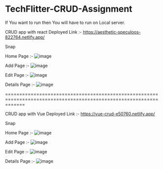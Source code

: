 # TechFlitter-CRUD-Assignment

If You want to run then You will have to run on Local server.

CRUD app with react Deployed Link :- https://aesthetic-speculoos-822764.netlify.app/

Snap

Home Page :- ![image](https://user-images.githubusercontent.com/75311454/221039548-e8f28f74-2a2d-4321-883d-48b837f1aaf7.png)


Add Page :- ![image](https://user-images.githubusercontent.com/75311454/221039625-6b639ea1-f151-4156-b5ad-f14f37886a4b.png)


Edit Page :- ![image](https://user-images.githubusercontent.com/75311454/221039731-2a0908dd-9300-4f0d-9146-9c7b1e31792f.png)


Details Page :- ![image](https://user-images.githubusercontent.com/75311454/221039843-e914fc37-281f-4ccb-a5a7-90201db9085f.png)
 
 ===================================================================================================================

CRUD app with Vue  Deployed Link :- https://vue-crud-e50760.netlify.app/

Snap

Home Page :- ![image](https://user-images.githubusercontent.com/75311454/221100654-6d9e15b9-eeaa-44f6-b63f-ea1aafd16b64.png)


Add Page :- ![image](https://user-images.githubusercontent.com/75311454/221100708-e83d4cff-b6a8-443f-913b-484dae367cb3.png)


Edit Page :- ![image](https://user-images.githubusercontent.com/75311454/221100779-80695c98-3eaf-4c84-a215-eea9de060368.png)


Details Page :- ![image](https://user-images.githubusercontent.com/75311454/221100837-23ee2a76-32d3-440e-a014-42a302994314.png)
